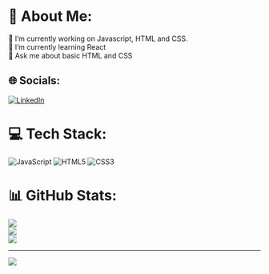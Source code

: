 # 💫 About Me:
🔭 I’m currently working on Javascript, HTML and CSS.<br>🌱 I’m currently learning React<br>💬 Ask me about basic HTML and CSS


## 🌐 Socials:
[![LinkedIn](https://img.shields.io/badge/LinkedIn-%230077B5.svg?logo=linkedin&logoColor=white)](https://www.linkedin.com/in/prasikaadhikari/) 

# 💻 Tech Stack:
![JavaScript](https://img.shields.io/badge/javascript-%23323330.svg?style=for-the-badge&logo=javascript&logoColor=%23F7DF1E) ![HTML5](https://img.shields.io/badge/html5-%23E34F26.svg?style=for-the-badge&logo=html5&logoColor=white) ![CSS3](https://img.shields.io/badge/css3-%231572B6.svg?style=for-the-badge&logo=css3&logoColor=white)
# 📊 GitHub Stats:
![](https://github-readme-stats.vercel.app/api?username=PrasikaAdhikari&theme=dark&hide_border=false&include_all_commits=false&count_private=false)<br/>
![](https://nirzak-streak-stats.vercel.app/?user=PrasikaAdhikari&theme=dark&hide_border=false)<br/>
![](https://github-readme-stats.vercel.app/api/top-langs/?username=PrasikaAdhikari&theme=dark&hide_border=false&include_all_commits=false&count_private=false&layout=compact)

---
[![](https://visitcount.itsvg.in/api?id=PrasikaAdhikari&icon=0&color=0)](https://visitcount.itsvg.in)

<!-- Proudly created with GPRM ( https://gprm.itsvg.in ) -->

